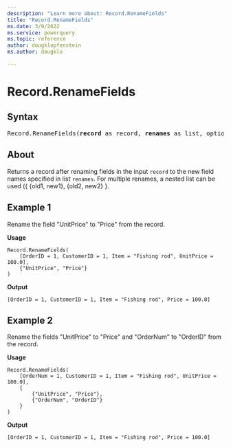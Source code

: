 ```yaml
---
description: "Learn more about: Record.RenameFields"
title: "Record.RenameFields"
ms.date: 3/9/2022
ms.service: powerquery
ms.topic: reference
author: dougklopfenstein
ms.author: dougklo

---
```

# Record.RenameFields

## Syntax

<pre>
Record.RenameFields(<b>record</b> as record, <b>renames</b> as list, optional <b>missingField</b> as nullable number) as record  
</pre>
  
## About

Returns a record after renaming fields in the input `record` to the new field names specified in list `renames`. For multiple renames, a nested list can be used ({ {old1, new1}, {old2, new2} }.

## Example 1

Rename the field "UnitPrice" to "Price" from the record.

**Usage**

```powerquery-m
Record.RenameFields(
    [OrderID = 1, CustomerID = 1, Item = "Fishing rod", UnitPrice = 100.0],
    {"UnitPrice", "Price"}
)
```

**Output**

`[OrderID = 1, CustomerID = 1, Item = "Fishing rod", Price = 100.0]`

## Example 2

Rename the fields "UnitPrice" to "Price" and "OrderNum" to "OrderID" from the record.

**Usage**

```powerquery-m
Record.RenameFields(
    [OrderNum = 1, CustomerID = 1, Item = "Fishing rod", UnitPrice = 100.0],
    {
        {"UnitPrice", "Price"},
        {"OrderNum", "OrderID"}
    }
)
```

**Output**

`[OrderID = 1, CustomerID = 1, Item = "Fishing rod", Price = 100.0]`
